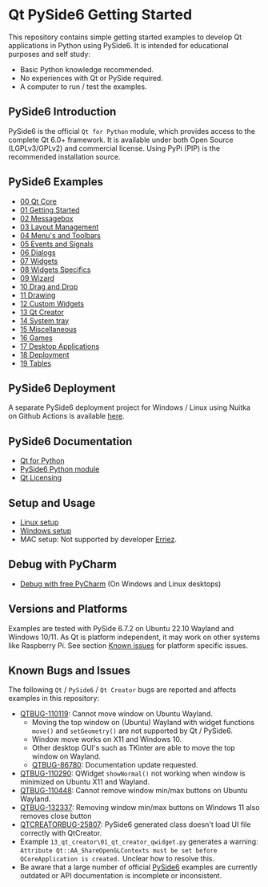 # Qt PySide6 Getting Started

This repository contains simple getting started examples to develop Qt
applications in Python using PySide6. It is intended for educational purposes
and self study:

- Basic Python knowledge recommended.
- No experiences with Qt or PySide required.
- A computer to run / test the examples.

## PySide6 Introduction

PySide6 is the official `Qt for Python` module, which provides access to the
complete Qt 6.0+ framework. It is available under both Open Source 
(LGPLv3/GPLv2) and commercial license. Using PyPi (PIP) is the recommended
installation source.

## PySide6 Examples

- [00 Qt Core](00_qt_core/README.md)
- [01 Getting Started](01_gettings_started/README.md)
- [02 Messagebox](02_messagebox/README.md)
- [03 Layout Management](03_layout_management/README.md)
- [04 Menu's and Toolbars](04_menus_toolbars/README.md)
- [05 Events and Signals](05_events_and_signals/README.md)
- [06 Dialogs](06_dialogs/README.md)
- [07 Widgets](07_widgets/README.md)
- [08 Widgets Specifics](08_widgets_specifics/README.md)
- [09 Wizard](09_wizard/README.md)
- [10 Drag and Drop](10_drag_and_drop/README.md)
- [11 Drawing](11_drawing/README.md)
- [12 Custom Widgets](12_custom_widgets/README.md)
- [13 Qt Creator](13_qt_creator/README.md)
- [14 System tray](14_system_tray/README.md)
- [15 Miscellaneous](15_misc/README.md)
- [16 Games](16_games/README.md)
- [17 Desktop Applications](17_desktop_apps/README.md)
- [18 Deployment](18_deployment/README.md)
- [19 Tables](19_tables/README.md)

## PySide6 Deployment

A separate PySide6 deployment project for Windows / Linux using Nuitka on
Github Actions is available 
[here](https://github.com/Erriez/pyside6-nuitka-deployment). 

## PySide6 Documentation

- [Qt for Python](https://doc.qt.io/qtforpython/)
- [PySide6 Python module](https://pypi.org/project/PySide6/)
- [Qt Licensing](https://www.qt.io/licensing/)

## Setup and Usage

- [Linux setup](SETUP_LINUX.md)
- [Windows setup](SETUP_WINDOWS.md)
- MAC setup: Not supported by developer [Erriez](https://github.com/Erriez/).

## Debug with PyCharm

- [Debug with free PyCharm](SETUP_PyCharm.md) (On Windows and Linux desktops)

## Versions and Platforms

Examples are tested with PySide 6.7.2 on Ubuntu 22.10 Wayland and
Windows 10/11.
As Qt is platform independent, it may work on other systems like Raspberry Pi.
See section [Known issues](https://github.com/Erriez/pyside6-getting-started#known-issues) 
for platform specific issues.

## Known Bugs and Issues

The following `Qt` / `PySide6` / `Qt Creator` bugs are reported and affects 
examples in this repository:

- [QTBUG-110119](https://bugreports.qt.io/browse/QTBUG-110119): Cannot move 
  window on Ubuntu Wayland.
  - Moving the top window on (Ubuntu) Wayland with widget functions `move()` and 
  `setGeometry()` are not supported by Qt / PySide6.
  - Window move works on X11 and Windows 10.
  - Other desktop GUI's such as TKinter are able to move the top window on 
    Wayland.
  - [QTBUG-86780](https://bugreports.qt.io/browse/QTBUG-86780): Documentation
    update requested.
- [QTBUG-110290](https://bugreports.qt.io/browse/QTBUG-110290): QWidget 
  `showNormal()` not working when window is minimized on Ubuntu X11 and Wayland.
- [QTBUG-110448](https://bugreports.qt.io/browse/QTBUG-110448): Cannot remove 
  window min/max buttons on Ubuntu Wayland.
- [QTBUG-132337](https://bugreports.qt.io/browse/QTBUG-132337): Removing window 
  min/max buttons on Windows 11 also removes close button
- [QTCREATORBUG-25807](https://bugreports.qt.io/browse/QTCREATORBUG-25807):
  PySide6 generated class doesn't load UI file correctly with QtCreator.
- Example `13_qt_creator\01_qt_creator_qwidget.py` generates a warning:
  `Attribute Qt::AA_ShareOpenGLContexts must be set before QCoreApplication is created.`
  Unclear how to resolve this.
- Be aware that a large number of official
  [PySide6](https://doc.qt.io/qtforpython/) examples are currently outdated or 
  API documentation is incomplete or inconsistent.
